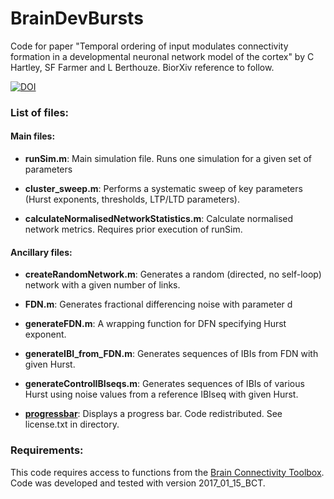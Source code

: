 # BrainDevBursts
Code for paper "Temporal ordering of input modulates connectivity formation in a developmental neuronal network model of the cortex" by C Hartley, SF Farmer and L Berthouze. 
BiorXiv reference to follow. 

[![DOI](https://zenodo.org/badge/DOI/10.5281/zenodo.1297410.svg)](https://doi.org/10.5281/zenodo.1297410)


### List of files: 

#### Main files: 

* **runSim.m**: Main simulation file. Runs one simulation for a given set of parameters

* **cluster_sweep.m**: Performs a systematic sweep of key parameters (Hurst exponents, thresholds, LTP/LTD parameters). 

* **calculateNormalisedNetworkStatistics.m**: Calculate normalised network metrics. Requires prior execution of runSim. 


#### Ancillary files: 

* **createRandomNetwork.m**: Generates a random (directed, no self-loop) network with a given number of links.

* **FDN.m**: Generates fractional differencing noise with parameter d

* **generateFDN.m**: A wrapping function for DFN specifying Hurst exponent. 

* **generateIBI_from_FDN.m**: Generates sequences of IBIs from FDN with given Hurst. 

* **generateControlIBIseqs.m**: Generates sequences of IBIs of various Hurst using noise values from a reference IBIseq with given Hurst. 

* **[progressbar](https://uk.mathworks.com/matlabcentral/fileexchange/6922-progressbar)**: Displays a progress bar. Code redistributed. See license.txt in directory. 


### Requirements: 

This code requires access to functions from the [Brain Connectivity Toolbox](https://sites.google.com/site/bctnet/). Code was developed and tested with version 2017_01_15_BCT.  
